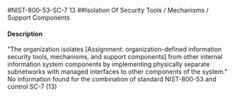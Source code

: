 #NIST-800-53-SC-7 13
##Isolation Of Security Tools / Mechanisms / Support Components
#### Description
"The organization isolates [Assignment: organization-defined information security tools, mechanisms, and support components] from other internal information system components by implementing physically separate subnetworks with managed interfaces to other components of the system."
No information found for the combination of standard NIST-800-53 and control SC-7 (13)
